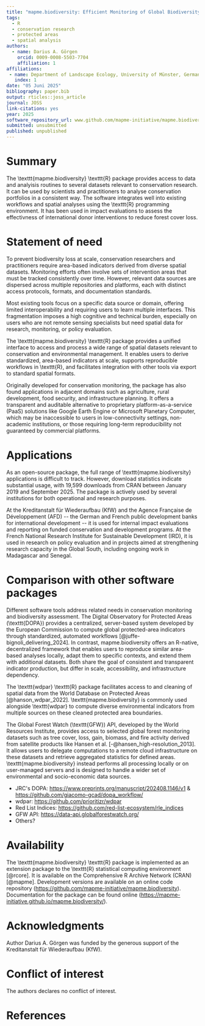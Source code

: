 ```yaml
---
title: "mapme.biodiversity: Efficient Monitoring of Global Biodiversity Portfolios"
tags:
  - R
  - conservation research
  - protected areas
  - spatial analysis
authors:
  - name: Darius A. Görgen
    orcid: 0009-0008-5503-7704
    affiliation: 1
affiliations:
 - name: Department of Landscape Ecology, University of Münster, Germany
   index: 1
date: "05 Juni 2025"
bibliography: paper.bib
output: rticles::joss_article
journal: JOSS
link-citations: yes
year: 2025
software_repository_url: www.github.com/mapme-initiative/mapme.biodiversity
submitted: unsubmitted
published: unpublished
---
```


# Summary

The \texttt{mapme.biodiversity} \texttt{R} package provides access to data and
analyisis routines to several datasets relevant to conservation research. It can
be used by scientists and practitioners to analyse conservation portfolios in a
consistent way. The software integrates well into existing workflows and spatial
analyses using the \texttt{R} programming environment. It has been used in impact
evaluations to assess the effectivness of international donor interventions to
reduce forest cover loss.

# Statement of need

To prevent biodiversity loss at scale, conservation researchers and practitioners require area-based indicators derived from diverse spatial datasets. Monitoring efforts often involve sets of intervention areas that must be tracked consistently over time. However, relevant data sources are dispersed across multiple repositories and platforms, each with distinct access protocols, formats, and documentation standards.

Most existing tools focus on a specific data source or domain, offering limited interoperability and requiring users to learn multiple interfaces. This fragmentation imposes a high cognitive and technical burden, especially on users who are not remote sensing specialists but need spatial data for research, monitoring, or policy evaluation.

The \texttt{mapme.biodiversity} \texttt{R} package provides a unified interface to access and process a wide range of spatial datasets relevant to conservation and environmental management. It enables users to derive standardized, area-based indicators at scale, supports reproducible workflows in \texttt{R}, and facilitates integration with other tools via export to standard spatial formats.

Originally developed for conservation monitoring, the package has also found applications in adjacent domains such as agriculture, rural development, food security, and infrastructure planning. It offers a transparent and auditable alternative to proprietary platform-as-a-service (PaaS) solutions like Google Earth Engine or Microsoft Planetary Computer, which may be inaccessible to users in low-connectivity settings, non-academic institutions, or those requiring long-term reproducibility not guaranteed by commercial platforms.

# Applications

As an open-source package, the full range of \texttt{mapme.biodiversity} applications is difficult to track. However, download statistics indicate substantial usage, with 19,599 downloads from CRAN between January 2019 and September 2025. The package is actively used by several institutions for both operational and research purposes.

At the Kreditanstalt für Wiederaufbau (KfW) and the Agence Française de Développement (AFD) -- the German and French public development banks for international development -- it is used for internal impact evaluations and reporting on funded conservation and development programs. At the French National Research Institute for Sustainable Development (IRD), it is used in research on policy evaluation and in projects aimed at strengthening research capacity in the Global South, including ongoing work in Madagascar and Senegal.

# Comparison with other software packages

Different software tools address related needs in conservation monitoring and biodiversity assessment. The Digital Observatory for Protected Areas (\texttt{DOPA}) provides a centralized, server-based system developed by the European Commission to compute global protected-area indicators through standardized, automated workflows [@juffe-bignoli_delivering_2024]. In contrast, mapme.biodiversity offers an R-native, decentralized framework that enables users to reproduce similar area-based analyses locally, adapt them to specific contexts, and extend them with additional datasets. Both share the goal of consistent and transparent indicator production, but differ in scale, accessibility, and infrastructure dependency.

The \texttt{wdpar}  \texttt{R} package facilitates access to and cleaning of spatial data from the World Database on Protected Areas [@hanson_wdpar_2022]. \texttt{mapme.biodiversity} is commonly used alongside \texttt{wdpar} to compute diverse environmental indicators from multiple sources on these cleaned protected area boundaries.

The Global Forest Watch (\texttt{GFW}) API, developed by the World Resources Institute, provides access to selected global forest monitoring datasets such as tree cover, loss, gain, biomass, and fire activity derived from satellite products like Hansen et al. [-@hansen_high-resolution_2013]. It allows users to delegate computations to a remote cloud infrastructure on these datasets and retrieve aggregated statistics for defined areas. \texttt{mapme.biodiversity} instead performs all processing locally or on user-managed servers and is designed to handle a wider set of environmental and socio-economic data sources.

- JRC's DOPA: https://www.preprints.org/manuscript/202408.1146/v1 & https://github.com/giacomo-gcad/dopa_workflow/
- wdpar: https://github.com/prioritizr/wdpar
- Red List Indices: https://github.com/red-list-ecosystem/rle_indices
- GFW API: https://data-api.globalforestwatch.org/
- Others?

# Availability

The \texttt{mapme.biodiversity} \texttt{R} package is implemented as an extension
package to the \texttt{R} statistical computing environment [@rcore]. It is
available on the Comprehensive R Archive Network (CRAN) [@mapme]. Development
versions are available on an online code repository (<https://github.com/mapme-initiative/mapme.biodiversity>).
Documentation for the package can be found online (<https://mapme-initiative.github.io/mapme.biodiversity/>).

# Acknowledgments

Author Darius A. Görgen was funded by the generous support of the Kreditanstalt für Wiederaufbau (KfW).

# Conflict of interest

The authors declares no conflict of interest.

# References
